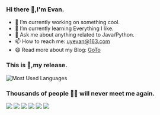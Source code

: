 ### Hi there 👋,I'm Evan.

- 🔭 I’m currently working on something cool.
- 🌱 I’m currently learning Everything I like.
- 💬 Ask me about anything related to Java/Python.
- 📫 How to reach me: uyevan@163.com
- 😄 Read more about my Blog: [GoTo](https://jfkj.xyz)

### This is 🦄,my release.
![Most Used Languages](https://github-readme-stats.vercel.app/api/top-langs/?username=reyim3487297072&theme=tokyonight&layout=compact)
### Thousands of people 🏳️‍🌈 will never meet me again.
![](https://img.shields.io/badge/Java-ED8B00?style=for-the-badge&logo=openjdk&logoColor=white) ![](https://img.shields.io/badge/Python-F5B041?style=for-the-badge&logo=python&logoColor=white) ![](https://img.shields.io/badge/Php-5DADE2?style=for-the-badge&logo=php&logoColor=white) ![](https://img.shields.io/badge/Android-A569BD?style=for-the-badge&logo=android&logoColor=white) ![](https://img.shields.io/badge/MySql-EC7063?style=for-the-badge&logo=mysql&logoColor=white) ![](https://img.shields.io/badge/Linux-58D68D?style=for-the-badge&logo=linux&logoColor=white)
